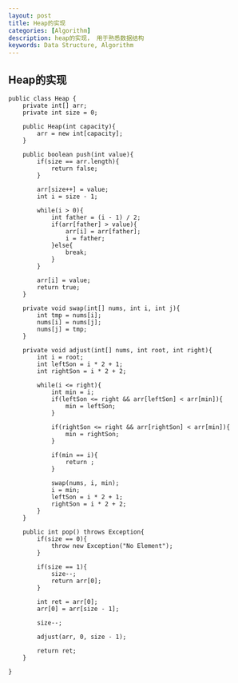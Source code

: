 ```yaml
---
layout: post
title: Heap的实现
categories: [Algorithm]
description: heap的实现， 用于熟悉数据结构
keywords: Data Structure, Algorithm
---
```


## Heap的实现

	public class Heap {
		private int[] arr;
		private int size = 0;
		
		public Heap(int capacity){
			arr = new int[capacity];
		}
		
		public boolean push(int value){
			if(size == arr.length){
				return false;
			}
			
			arr[size++] = value;
			int i = size - 1;
			
			while(i > 0){
				int father = (i - 1) / 2;
				if(arr[father] > value){
					arr[i] = arr[father];
					i = father;
				}else{
					break;
				}
			}
			
			arr[i] = value;
			return true;
		}
		
		private void swap(int[] nums, int i, int j){
			int tmp = nums[i];
			nums[i] = nums[j];
			nums[j] = tmp;
		}
		
		private void adjust(int[] nums, int root, int right){
			int i = root;
			int leftSon = i * 2 + 1;
			int rightSon = i * 2 + 2;
			
			while(i <= right){
				int min = i;
				if(leftSon <= right && arr[leftSon] < arr[min]){
					min = leftSon;
				}
				
				if(rightSon <= right && arr[rightSon] < arr[min]){
					min = rightSon;
				}
				
				if(min == i){
					return ;
				}
				
				swap(nums, i, min);
				i = min;
				leftSon = i * 2 + 1;
				rightSon = i * 2 + 2;
			}
		}
		
		public int pop() throws Exception{
			if(size == 0){
				throw new Exception("No Element");
			}
			
			if(size == 1){
				size--;
				return arr[0];
			}
			
			int ret = arr[0];		
			arr[0] = arr[size - 1];
			
			size--;
			
			adjust(arr, 0, size - 1);
			
			return ret;
		}		
	
	}

